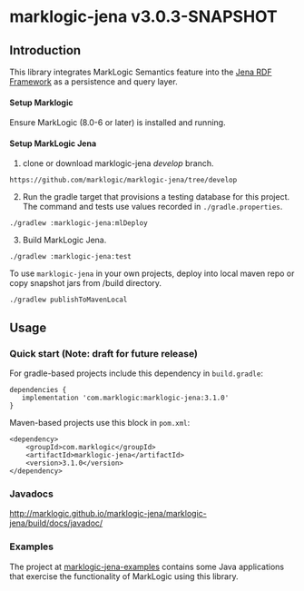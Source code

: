 # marklogic-jena v3.0.3-SNAPSHOT

## Introduction

This library integrates MarkLogic Semantics feature into the [Jena RDF
Framework](http://jena.apache.org) as a persistence and query layer.


#### Setup Marklogic

Ensure MarkLogic (8.0-6 or later) is installed and running.

#### Setup  MarkLogic Jena

1) clone or download marklogic-jena _develop_ branch.

```
https://github.com/marklogic/marklogic-jena/tree/develop
```

2) Run the gradle target that provisions a testing database for this project.  The command and tests use values recorded in `./gradle.properties`.

```
./gradlew :marklogic-jena:mlDeploy
```

3) Build MarkLogic Jena.

```
./gradlew :marklogic-jena:test

```

To use `marklogic-jena` in your own projects, deploy into local maven repo or copy snapshot jars from /build directory.

```
./gradlew publishToMavenLocal

```

## Usage

### Quick start (Note: draft for future release)

For gradle-based projects include this dependency in `build.gradle`:
```
dependencies {
   implementation 'com.marklogic:marklogic-jena:3.1.0'
}
```

Maven-based projects use this block in `pom.xml`:

```
<dependency>
    <groupId>com.marklogic</groupId>
    <artifactId>marklogic-jena</artifactId>
    <version>3.1.0</version>
</dependency>
```

### Javadocs

http://marklogic.github.io/marklogic-jena/marklogic-jena/build/docs/javadoc/

### Examples

The project at [marklogic-jena-examples](marklogic-jena-examples) contains some
Java applications that exercise the functionality of MarkLogic using this
library.
